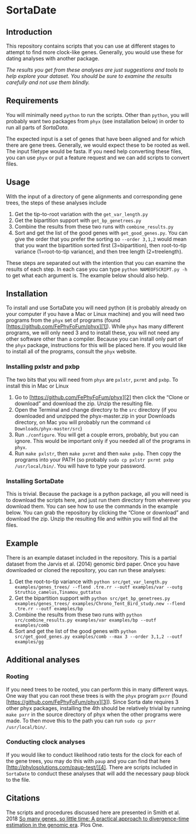 # SortaDate

## Introduction
This repository contains scripts that you can use at different stages to attempt to find more clock-like genes. Generally, you would use these for dating analyses with another package. 

_The results you get from these analyses are just suggestions and tools to help explore your dataset. You should be sure to examine the results carefully and not use them blindly._

## Requirements
You will minimally need `python` to run the scripts. Other than `python`, you will probably want two packages from `phyx` (see installation below) in order to run all parts of _SortaData_. 

The expected input is a set of genes that have been aligned and for which there are gene trees. Generally, we would expect these to be rooted as well. The input filetype would be fasta. If you need help converting these files, you can use `phyx` or put a feature request and we can add scripts to convert files. 

## Usage
With the input of a directory of gene alignments and corresponding gene trees, the steps of these analyses include 

1. Get the tip-to-root variation with the `get_var_length.py`
2. Get the bipartition support with `get_bp_genetrees.py`
3. Combine the results from these two runs with `combine_results.py`
4. Sort and get the list of the good genes with `get_good_genes.py`. You can give the order that you prefer the sorting so `--order 3,1,2` would mean that you want the bipartition sorted first (3=bipartition), then root-to-tip variance (1=root-to-tip variance), and then tree length (2=treelength). 

These steps are separated out with the intention that you can examine the results of each step. In each case you can type `python NAMEOFSCRIPT.py -h` to get what each argument is. The example below should also help.

## Installation
To install and use SortaDate you will need python (it is probably already on your computer if you have a Mac or Linux machine) and you will need two programs from the `phyx` set of programs (found [https://github.com/FePhyFoFum/phyx][1]). While `phyx` has many different programs, we will only need 3 and to install these, you will not need any other software other than a compiler. Because you can install only part of the `phyx` package, instructions for this will be placed here. If you would like to install all of the programs, consult the `phyx` website. 

### Installing pxlstr and pxbp
The two bits that you will need from `phyx` are `pxlstr`, `pxrmt` and `pxbp`. To install this in Mac or Linux

1. Go to [https://github.com/FePhyFoFum/phyx][2] then click the “Clone or download” and download the zip. Unzip the resulting file. 
2. Open the Terminal and change directory to the `src` directory (if you downloaded and unzipped the phyx-master.zip in your Downloads directory, on Mac you will probably run the command `cd Downloads/phyx-master/src`)
3. Run `./configure`. You will get a couple errors, probably, but you can ignore. This would be important only if you needed all of the programs in `phyx`.
4. Run `make pxlstr`, then `make pxrmt` and then `make pxbp`. Then copy the programs into your PATH (so probably `sudo cp pxlstr pxrmt pxbp /usr/local/bin/`. You will have to type your password.

### Installing SortaDate
This is trivial. Because the package is a python package, all you will need is to download the scripts here, and just run them directory from wherever you download them. You can see how to use the commands in the example below. You can grab the repository by clicking the “Clone or download” and download the zip. Unzip the resulting file and within you will find all the files. 

## Example
There is an example dataset included in the repository. This is a partial dataset from the Jarvis et al. (2014) genomic bird paper. Once you have downloaded or cloned the repository, you can run these analyses:

1. Get the root-to-tip variance with `python src/get_var_length.py examples/genes_trees/ --flend .tre.rr --outf examples/var --outg Struthio_camelus,Tinamou_guttatus`
2. Get the bipartition support with `python src/get_bp_genetrees.py examples/genes_trees/ examples/Chrono_Tent_Bird_study.new --flend .tre.rr --outf examples/bp`
3. Combine the results from these two runs with `python src/combine_results.py examples/var examples/bp --outf examples/comb`
4. Sort and get the list of the good genes with `python src/get_good_genes.py examples/comb --max 3 --order 3,1,2 --outf examples/gg`


## Additional analyses
### Rooting
If you need trees to be rooted, you can perform this in many different ways. One way that you can root these trees is with the `phyx` program `pxrr` (found [https://github.com/FePhyFoFum/phyx][3]). Since Sorta date requires 3 other phyx packages, installing the 4th should be relatively trivial by running `make pxrr` in the source directory of phyx when the other programs were made. To then move this to the path you can run `sudo cp pxrr /usr/local/bin/`.

### Conducting clock analyses
If you would like to conduct likelihood ratio tests for the clock for each of the gene trees, you may do this with `paup` and you can find that here [http://phylosolutions.com/paup-test/][4]. There are scripts included in `SortaDate` to conduct these analyses that will add the necessary paup block to the file.

## Citations
The scripts and procedures discussed here are presented in Smith et al. 2018 [So many genes, so little time: A practical approach to divergence-time estimation in the genomic era](http://journals.plos.org/plosone/article?id=10.1371/journal.pone.0197433). Plos One.

[1]:	https://github.com/FePhyFoFum/phyx
[2]:	https://github.com/FePhyFoFum/phyx
[3]:	https://github.com/FePhyFoFum/phyx
[4]:	http://phylosolutions.com/paup-test/
